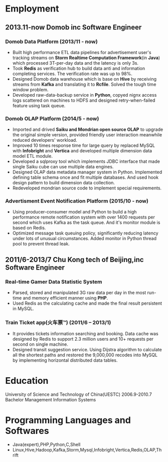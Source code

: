 # Employment

## 2013.11-now        Domob inc             Software Engineer

### Domob Data Platform (2013/11 - now)

* Built high performance ETL data pipelines for advertisement user's tracking streams on **Storm Realtime Computation Framework**(in **Java**) which processed 3T-per-day data and the latency is only 3s.
* Took **Redis** as verification hub to build data anti and information completing services. The verification rate was up to 98%.
* Designed Domob data warehouse which is base on **Hive** by receiving streams from **Kafka** and translating it to **Rcfile**. Solved the tough time window problem.
* Developed raw-data-backup service in **Python**, copyed nignx access logs scattered on machines to HDFS and designed retry-when-failed feature using task queue.

### Domob OLAP Platform (2014/5 - now)

* Imported and drived **Saiku and Mondrian open source OLAP** to upgrade the original simple version, provided friendly user interaction meanwhile reduced developers' workload.
* Improved 10 times response time for large query by replaced MySQL with **Infobright** and **Vertica** and developed multiple dimension data model ETL module.
* Developed a sqlproxy tool which implements JDBC interface that made single Saiku cube can use multiple data engines.
* Designed OLAP data metadata manager system in Python. Implemented defining table schema once and fit multiple databases. And used hook design pattern to build dimension data collection.
* Redeveloped mondrian source code to implement special requirements.

### Advertisment Event Notification Platform (2015/10 - now)

* Using producer-consumer model and Python to build a high performance remote notification system with over 1400 requests per second which uses Kafka as the task queue. And it's monitor module is based on Redis.
* Optimized message task queuing policy, significantly reducing latency under lots of unusual circumstances. Added monitor in Python thread pool to prevent thread leak.

## 2011/6-2013/7     Chu Kong tech of Beijing,inc      Software Engineer

### Real-time Gamer Data Statistic System

* Parsed, stored and manipulated 3G raw data per day in the most run-time and memory efficient manner using **PHP**.
* Used Redis as the calculating cache and made the final result persistent in MySQL.

### Train Ticket app(火车票™) (2011/6 – 2013/1)

* It provides tickets information searching and booking. Data cache was designed by Redis to support 2.3 million users and 10+ requests per second on single machine.
* Designed transit suggestion service. Using Dijstra algorithm to calculate all the shortest paths and restored the 9,000,000 recodes into MySQL by implementing horizontal distributed data tables.

# Education
University of Science and Technology of China(UESTC)
2006.9-2010.7   Bachelor     Management Information Systems

# Programming Languages and Softwares

* Java(expert),PHP,Python,C,Shell
* Linux,Hive,Hadoop,Kafka,Storm,Mysql,Infobright,Vertica,Redis,OLAP,Thrift
